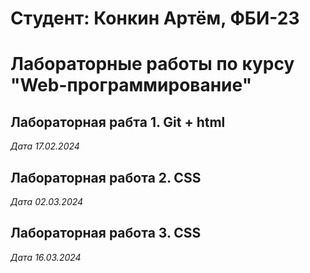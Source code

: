 # Студент: Конкин Артём, ФБИ-23

# Лабораторные работы по курсу "Web-программирование"

## Лабораторная рабта 1. Git + html

*Дата 17.02.2024*

## Лабораторная работа 2. CSS

*Дата 02.03.2024*

## Лабораторная работа 3. CSS

*Дата 16.03.2024*
